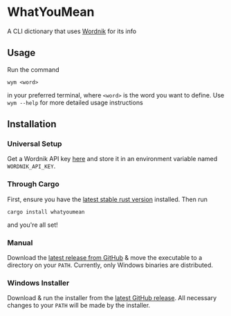 # WhatYouMean

A CLI dictionary that uses [Wordnik](https://www.wordnik.com) for its info

## Usage

Run the command

```shell
wym <word>
```

in your preferred terminal, where `<word>` is the word you want to define. Use `wym --help`
for more detailed usage instructions

## Installation

### Universal Setup

Get a Wordnik API key [here](https://developer.wordnik.com/) and store it in an environment variable named
`WORDNIK_API_KEY`.

### Through Cargo

First, ensure you have the [latest stable rust version](https://www.rust-lang.org/tools/install) installed.
Then run

```shell
cargo install whatyoumean
```

and you're all set!

### Manual

Download the [latest release from GitHub](https://github.com/Clay-6/WhatYouMean) & move the
executable to a directory on your `PATH`. Currently, only Windows binaries are distributed.

### Windows Installer

Download & run the installer from the [latest GitHub release](https://github.com/Clay-6/WhatYouMean).
All necessary changes to your `PATH` will be made by the installer.
